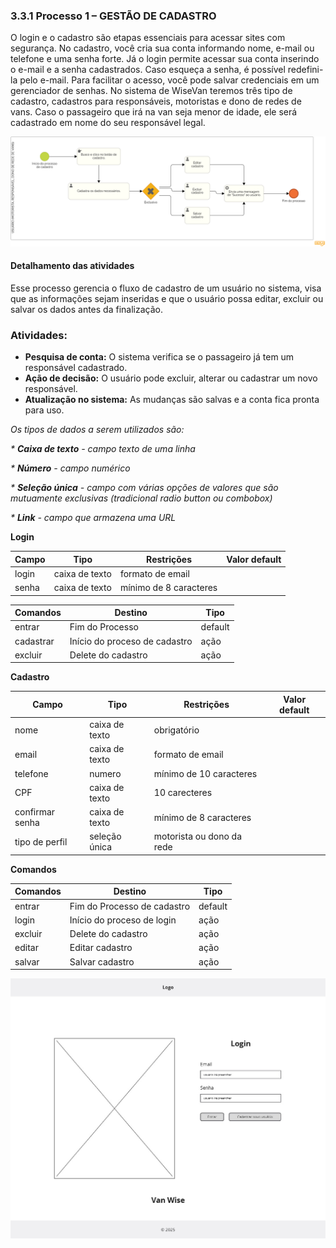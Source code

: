 ### 3.3.1 Processo 1 – GESTÃO DE CADASTRO

O login e o cadastro são etapas essenciais para acessar sites com segurança. No cadastro, você cria sua conta informando nome, e-mail ou telefone e uma senha forte. Já o login permite acessar sua conta inserindo o e-mail e a senha cadastrados. Caso esqueça a senha, é possível redefini-la pelo e-mail. Para facilitar o acesso, você pode salvar credenciais em um gerenciador de senhas. No sistema de WiseVan teremos três tipo de cadastro, cadastros para responsáveis, motoristas e dono de redes de vans. Caso o passageiro que irá na van seja menor de idade, ele será cadastrado em nome do seu responsável legal.

![Cadastro e login](images/D-gestao-cadastro.png)

#### Detalhamento das atividades

Esse processo gerencia o fluxo de cadastro de um usuário no sistema, visa que as informações sejam inseridas e que o usuário possa editar, excluir ou salvar os dados antes da finalização.

### Atividades:  
- **Pesquisa de conta:** O sistema verifica se o passageiro já tem um responsável cadastrado.  
- **Ação de decisão:** O usuário pode excluir, alterar ou cadastrar um novo responsável.  
- **Atualização no sistema:** As mudanças são salvas e a conta fica pronta para uso.  
 


_Os tipos de dados a serem utilizados são:_

_* **Caixa de texto** - campo texto de uma linha_

_* **Número** - campo numérico_

_* **Seleção única** - campo com várias opções de valores que são mutuamente exclusivas (tradicional radio button ou combobox)_

_* **Link** - campo que armazena uma URL_


**Login**

| **Campo**       | **Tipo**         | **Restrições**         | **Valor default** |
| ---             | ---              | ---                    | ---               |
| login           | caixa de texto   | formato de email       |                   |
| senha           | caixa de texto   | mínimo de 8 caracteres |                   |


| **Comandos**         |  **Destino**                   | **Tipo** |
| ---                  | ---                            | ---               |
| entrar               | Fim do Processo                | default           |
| cadastrar            | Início do proceso de cadastro  | ação              |
| excluir              | Delete do cadastro             | ação              |


**Cadastro**

| **Campo**                 | **Tipo**         | **Restrições**               | **Valor default** |
| ---                       | ---              | ---                          | ---               |
| nome                      | caixa de texto   | obrigatório                  |                   |
| email                     | caixa de texto   | formato de email             |                   |
| telefone                  | numero           | mínimo de 10 caracteres      |                   |
| CPF                       | caixa de texto   | 10 carecteres                |                   |
| confirmar senha           | caixa de texto   | mínimo de 8 caracteres       |                   |
| tipo de perfil            | seleção única    | motorista ou dono da rede    |                   |


**Comandos**

| **Comandos**         |  **Destino**                   | **Tipo**          |
| ---                  | ---                            | ---               |
| entrar               | Fim do Processo de cadastro    | default           |
| login                | Início do proceso de login     | ação              |
| excluir              | Delete do cadastro             | ação              |
| editar               | Editar cadastro                | ação              |
| salvar               | Salvar cadastro                | ação              |

![Login](images/1W-Tela-Login.png)

